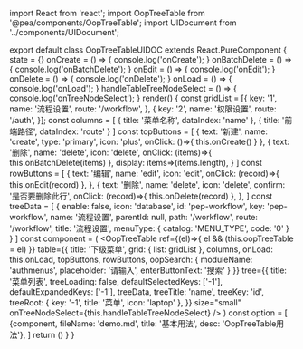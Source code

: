 import React from 'react';
import OopTreeTable from '@pea/components/OopTreeTable';
import UIDocument from '../components/UIDocument';

export default class OopTreeTableUIDOC extends React.PureComponent {
  state = {}
  onCreate = () => {
    console.log('onCreate');
  }
  onBatchDelete = () => {
    console.log('onBatchDelete');
  }
  onEdit = () => {
    console.log('onEdit');
  }
  onDelete = () => {
    console.log('onDelete');
  }
  onLoad = () => {
    console.log('onLoad');
  }
  handleTableTreeNodeSelect = () => {
    console.log('onTreeNodeSelect');
  }
  render() {
    const gridList = [{
      key: '1',
      name: '流程设置',
      route: '/workflow',
    }, {
      key: '2',
      name: '权限设置',
      route: '/auth',
    }];
    const columns = [
      {
        title: '菜单名称', dataIndex: 'name'
      },
      {
        title: '前端路径', dataIndex: 'route'
      }
    ]
    const topButtons = [
      {
        text: '新建',
        name: 'create',
        type: 'primary',
        icon: 'plus',
        onClick: ()=>{ this.onCreate() }
      },
      {
        text: '删除',
        name: 'delete',
        icon: 'delete',
        onClick: (items)=>{ this.onBatchDelete(items) },
        display: items=>(items.length),
      }
    ]
    const rowButtons = [
      {
        text: '编辑',
        name: 'edit',
        icon: 'edit',
        onClick: (record)=>{ this.onEdit(record) },
      }, {
        text: '删除',
        name: 'delete',
        icon: 'delete',
        confirm: '是否要删除此行',
        onClick: (record)=>{ this.onDelete(record) },
      },
    ]
    const treeData = [
      {
        enable: false,
        icon: 'database',
        id: 'pep-workflow',
        key: 'pep-workflow',
        name: '流程设置',
        parentId: null,
        path: '/workflow',
        route: '/workflow',
        title: '流程设置',
        menuType: {
          catalog: 'MENU_TYPE',
          code: '0'
        }
      }
    ]
    const component = (
      <OopTreeTable
        ref={(el)=>{ el && (this.oopTreeTable = el) }}
        table={{
          title: '下级菜单',
          grid: {
            list: gridList
          },
          columns,
          onLoad: this.onLoad,
          topButtons,
          rowButtons,
          oopSearch: {
            moduleName: 'authmenus',
            placeholder: '请输入',
            enterButtonText: '搜索'
          }
        }}
        tree={{
          title: '菜单列表',
          treeLoading: false,
          defaultSelectedKeys: ['-1'],
          defaultExpandedKeys: ['-1'],
          treeData,
          treeTitle: 'name',
          treeKey: 'id',
          treeRoot: {
            key: '-1',
            title: '菜单',
            icon: 'laptop'
          },
        }}
        size="small"
        onTreeNodeSelect={this.handleTableTreeNodeSelect}
      />
    )
    const option = [
      {component, fileName: 'demo.md', title: '基本用法', desc: 'OopTreeTable用法'},
    ]
    return (<UIDocument name="OopTreeTable" option={option} />)
  }
}
